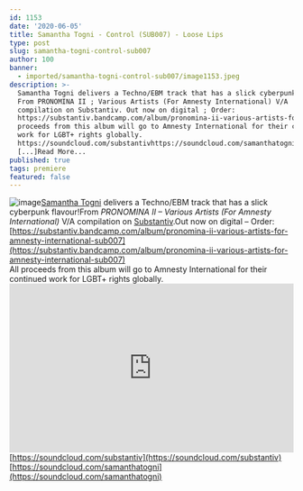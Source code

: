 ```yaml
---
id: 1153
date: '2020-06-05'
title: Samantha Togni - Control (SUB007) - Loose Lips
type: post
slug: samantha-togni-control-sub007
author: 100
banner:
  - imported/samantha-togni-control-sub007/image1153.jpeg
description: >-
  Samantha Togni delivers a Techno/EBM track that has a slick cyberpunk flavour!
  From PRONOMINA II ; Various Artists (For Amnesty International) V/A
  compilation on Substantiv. Out now on digital ; Order:
  https://substantiv.bandcamp.com/album/pronomina-ii-various-artists-for-amnesty-international-sub007All
  proceeds from this album will go to Amnesty International for their continued
  work for LGBT+ rights globally.
  https://soundcloud.com/substantivhttps://soundcloud.com/samanthatogni
  [...]Read More...
published: true
tags: premiere
featured: false
---
```

![image](../imported/samantha-togni-control-sub007/image1153.jpeg)[Samantha Togni](https://www.residentadvisor.net/dj/samanthatogni) delivers a Techno/EBM track that has a slick cyberpunk flavour!From _PRONOMINA II – Various Artists (For Amnesty International)_ V/A compilation on [Substantiv](https://www.residentadvisor.net/record-label.aspx?id=16419).Out now on digital – Order: [](https://substantiv.bandcamp.com/album/pronomina-ii-various-artists-for-amnesty-international-sub007)[https://substantiv.bandcamp.com/album/pronomina-ii-various-artists-for-amnesty-international-sub007](https://substantiv.bandcamp.com/album/pronomina-ii-various-artists-for-amnesty-international-sub007)  
All proceeds from this album will go to Amnesty International for their continued work for LGBT+ rights globally.<iframe width='100%' height='300' scrolling='no' frameborder='no' allow='autoplay' src='https://w.soundcloud.com/player/?url=https%3A//api.soundcloud.com/tracks/834828049&color=%23ff5500&auto_play=false&hide_related=true&show_comments=true&show_user=true&show_reposts=false&show_teaser=false'></iframe>[https://soundcloud.com/substantiv](https://soundcloud.com/substantiv)  
[](https://soundcloud.com/samanthatogni)[https://soundcloud.com/samanthatogni](https://soundcloud.com/samanthatogni)